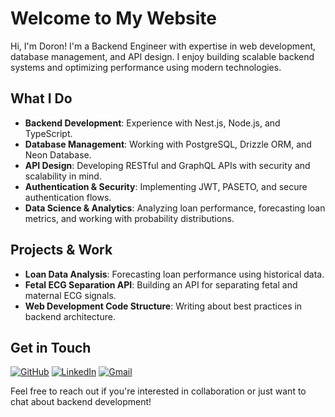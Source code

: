 # Welcome to My Website

Hi, I'm Doron! I'm a Backend Engineer with expertise in web development, database management, and API design. I enjoy building scalable backend systems and optimizing performance using modern technologies.

## What I Do
- **Backend Development**: Experience with Nest.js, Node.js, and TypeScript.
- **Database Management**: Working with PostgreSQL, Drizzle ORM, and Neon Database.
- **API Design**: Developing RESTful and GraphQL APIs with security and scalability in mind.
- **Authentication & Security**: Implementing JWT, PASETO, and secure authentication flows.
- **Data Science & Analytics**: Analyzing loan performance, forecasting loan metrics, and working with probability distributions.

## Projects & Work
- **Loan Data Analysis**: Forecasting loan performance using historical data.
- **Fetal ECG Separation API**: Building an API for separating fetal and maternal ECG signals.
- **Web Development Code Structure**: Writing about best practices in backend architecture.

## Get in Touch
[![GitHub](https://img.shields.io/badge/GitHub-%2312100E.svg?&style=for-the-badge&logo=Github&logoColor=white)](https://github.com/DoronF3) [![LinkedIn](https://img.shields.io/badge/linkedin-%230077B5.svg?&style=for-the-badge&logo=linkedin&logoColor=white)](https://www.linkedin.com/in/DoronF3) [![Gmail](https://img.shields.io/badge/Gmail-D14836?style=for-the-badge&logo=gmail&logoColor=white)](mailto:doronfi3@gmail.com)

Feel free to reach out if you're interested in collaboration or just want to chat about backend development!

<link rel="stylesheet" type="text/css" href="style.css">
